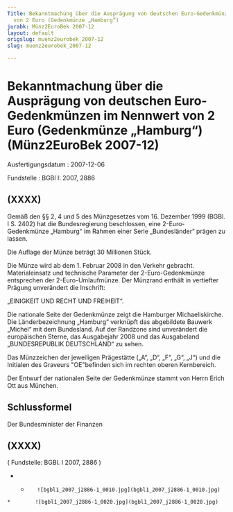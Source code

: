 ```yaml
---
Title: Bekanntmachung über die Ausprägung von deutschen Euro-Gedenkmünzen im Nennwert
  von 2 Euro (Gedenkmünze „Hamburg“)
jurabk: Münz2EuroBek 2007-12
layout: default
origslug: muenz2eurobek_2007-12
slug: muenz2eurobek_2007-12

---
```


# Bekanntmachung über die Ausprägung von deutschen Euro-Gedenkmünzen im Nennwert von 2 Euro (Gedenkmünze „Hamburg“) (Münz2EuroBek 2007-12)

Ausfertigungsdatum
:   2007-12-06

Fundstelle
:   BGBl I: 2007, 2886


## (XXXX)

Gemäß den §§ 2, 4 und 5 des Münzgesetzes vom 16. Dezember 1999 (BGBl.
I S. 2402) hat die Bundesregierung beschlossen, eine 2-Euro-
Gedenkmünze „Hamburg“ im Rahmen einer Serie „Bundesländer“ prägen zu
lassen.

Die Auflage der Münze beträgt 30 Millionen Stück.

Die Münze wird ab dem 1. Februar 2008 in den Verkehr gebracht.
Materialeinsatz und technische Parameter der 2-Euro-Gedenkmünze
entsprechen der 2-Euro-Umlaufmünze. Der Münzrand enthält in vertiefter
Prägung unverändert die Inschrift:

„EINIGKEIT UND RECHT UND FREIHEIT“.

Die nationale Seite der Gedenkmünze zeigt die Hamburger
Michaeliskirche. Die Länderbezeichnung „Hamburg“ verknüpft das
abgebildete Bauwerk „Michel“ mit dem Bundesland. Auf der Randzone sind
unverändert die europäischen Sterne, das Ausgabejahr 2008 und das
Ausgabeland „BUNDESREPUBLIK DEUTSCHLAND“ zu sehen.

Das Münzzeichen der jeweiligen Prägestätte („A“, „D“, „F“, „G“, „J“)
und die Initialen des Graveurs
"OE"befinden sich im rechten oberen Kernbereich.

Der Entwurf der nationalen Seite der Gedenkmünze stammt von Herrn
Erich Ott aus München.


## Schlussformel

Der Bundesminister der Finanzen


## (XXXX)

( Fundstelle: BGBl. I 2007, 2886 )

*    *        ![bgbl1_2007_j2886-1_0010.jpg](bgbl1_2007_j2886-1_0010.jpg)
    *        ![bgbl1_2007_j2886-1_0020.jpg](bgbl1_2007_j2886-1_0020.jpg)


